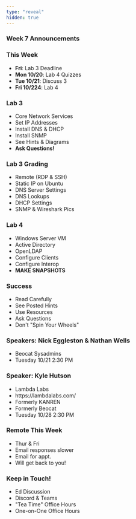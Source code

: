 ```yaml
---
type: "reveal"
hidden: true
---
```


<section>
	<h3>Week 7 Announcements</h3>
</section>
<section>
	<h3>This Week</h3>
	<ul>
		<li><b>Fri</b>: Lab 3 Deadline</li>
		<li><b>Mon 10/20</b>: Lab 4 Quizzes</li>
		<li><b>Tue 10/21</b>: Discuss 3</li>
		<li><b>Fri 10/224</b>: Lab 4</li>
	</ul>
</section>
<section>
	<h3>Lab 3</h3>
	<ul>
	  <li>Core Network Services</li>
	  <li>Set IP Addresses</li>
	  <li>Install DNS & DHCP</li>
	  <li>Install SNMP</li>
	  <li>See Hints & Diagrams</li>
	  <li><b>Ask Questions!</b></li>
	</ul>
</section>
<section>
	<h3>Lab 3 Grading</h3>
	<ul>
		<li>Remote (RDP & SSH)</li>
		<li>Static IP on Ubuntu</li>
		<li>DNS Server Settings</li>
		<li>DNS Lookups</li>
		<li>DHCP Settings</li>
		<li>SNMP & Wireshark Pics</li>
	</ul>
</section>
<section>
	<h3>Lab 4</h3>
	<ul>
	  <li>Windows Server VM</li>
	  <li>Active Directory</li>
	  <li>OpenLDAP</li>
	  <li>Configure Clients</li>
	  <li>Configure Interop</li>
	  <li><b>MAKE SNAPSHOTS</b></li>
	</ul>
</section>
<section>
	<h3>Success</h3>
	<ul>
		<li>Read Carefully</li>
		<li>See Posted Hints</li>
		<li>Use Resources</li>
		<li>Ask Questions</li>
		<li>Don't "Spin Your Wheels"</li>
	</ul>
</section>
<section>
	<h3>Speakers: Nick Eggleston & Nathan Wells</h3>
	<ul>
		<li>Beocat Sysadmins</li>
		<li>Tuesday 10/21 2:30 PM</li>
	</ul>
</section>
<section>
	<h3>Speaker: Kyle Hutson</h3>
	<ul>
		<li>Lambda Labs</li>
		<li>https://lambdalabs.com/</li>
		<li>Formerly KANREN</li>
		<li>Formerly Beocat</li>
		<li>Tuesday 10/28 2:30 PM</li>
	</ul>
</section>

<section>
	<h3>Remote This Week</h3>
	<ul>
	  <li>Thur & Fri</li>
		<li>Email responses slower</li>
		<li>Email for appt.</li>
		<li>Will get back to you!</li>
	</ul>
</section>

<section>
	<h3>Keep in Touch!</h3>
	<ul>
	  <li>Ed Discussion</li>
	  <li>Discord & Teams</li>
	  <li>"Tea Time" Office Hours</li>
	  <li>One-on-One Office Hours</li>
	</ul>
</section>

